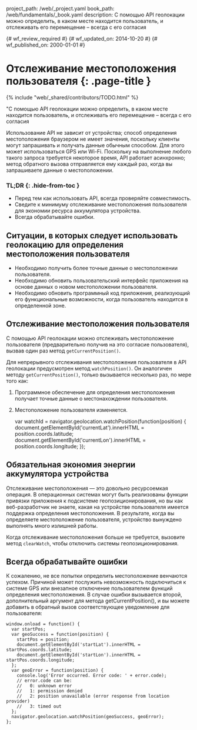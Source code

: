 project_path: /web/_project.yaml
book_path: /web/fundamentals/_book.yaml
description: С помощью API геолокации можно определить, в каком месте находится пользователь, и отслеживать его перемещение – всегда с его согласия

{# wf_review_required #}
{# wf_updated_on: 2014-10-20 #}
{# wf_published_on: 2000-01-01 #}

# Отслеживание местоположения пользователя {: .page-title }

{% include "web/_shared/contributors/TODO.html" %}



"С помощью API геолокации можно определить, в каком месте находится пользователь, и отслеживать его перемещение – всегда с его согласия


Использование API не зависит от устройства; способ определения местоположения
браузером не имеет значения, поскольку клиенты могут запрашивать и получать данные
обычным способом. Для этого может использоваться GPS или Wi-Fi. Поскольку на выполнение любого 
такого запроса требуется некоторое время, API работает асинхронно; метод обратного вызова отправляется ему
 каждый раз, когда вы запрашиваете данные о местоположении.

### TL;DR {: .hide-from-toc }
- Перед тем как использовать API, всегда проверяйте совместимость.
- Сведите к минимуму отслеживание местоположения пользователя для экономии ресурса аккумулятора устройства.
- Всегда обрабатывайте ошибки.


## Ситуации, в которых следует использовать геолокацию для определения местоположения пользователя

* Необходимо получить более точные данные о местоположении пользователя.
* Необходимо обновить пользовательский интерфейс приложения на основе данных 
о новом местоположении пользователя.
* Необходимо обновить программный код приложения, реализующий его функциональные возможности, когда пользователь находится
 в определенной зоне.

## Отслеживание местоположения пользователя

С помощью API геолокации можно отслеживать местоположение пользователя (предварительно 
получив на это согласие пользователя), вызвав один раз метод `getCurrentPosition()`.  

Для непрерывного отслеживания местоположения пользователя в 
API геолокации предусмотрен метод `watchPosition()`. Он аналогичен методу 
`getCurrentPosition()`, только вызывается несколько раз, по мере того как:


1.  Программное обеспечение для определения местоположения получает точные данные о местонахождении пользователя.
2.  Местоположение пользователя изменяется.
 

    var watchId = navigator.geolocation.watchPosition(function(position) {
      document.getElementById('currentLat').innerHTML = position.coords.latitude;
      document.getElementById('currentLon').innerHTML = position.coords.longitude;
    });
    

## Обязательная экономия энергии аккумулятора устройства

Отслеживание местоположения — это довольно ресурсоемкая операция.  В операционных 
системах могут быть реализованы функции
привязки приложения к подсистеме геопозиционирования, но вы как веб-разработчик не знаете, какая
 на устройстве пользователя имеется поддержка определения местоположения. В результате, когда вы определяете местоположение пользователя,
устройство вынуждено выполнять много излишней работы.

Когда отслеживание местоположения больше не требуется, вызовите метод `clearWatch`, чтобы 
отключить системы геопозиционирования.

## Всегда обрабатывайте ошибки

К сожалению, не все попытки определить местоположение венчаются успехом. Причиной может послужить невозможность подключиться к системе GPS
или внезапное отключение пользователем функций определения местоположения. В случае ошибки вызывается второй,
дополнительный аргумент для метода getCurrentPosition(),
и вы можете добавить в обратный вызов соответствующее уведомление для пользователя:


    window.onload = function() {
      var startPos;
      var geoSuccess = function(position) {
        startPos = position;
        document.getElementById('startLat').innerHTML = startPos.coords.latitude;
        document.getElementById('startLon').innerHTML = startPos.coords.longitude;
      };
      var geoError = function(position) {
        console.log('Error occurred. Error code: ' + error.code);
        // error.code can be:
        //   0: unknown error
        //   1: permission denied
        //   2: position unavailable (error response from location provider)
        //   3: timed out
      };
      navigator.geolocation.watchPosition(geoSuccess, geoError);
    };
    


